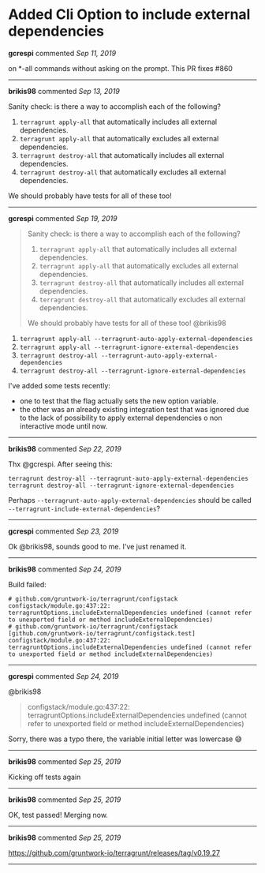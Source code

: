 # Added Cli Option to include external dependencies 

**gcrespi** commented *Sep 11, 2019*

on *-all commands without asking on the prompt.
This PR fixes #860 
<br />
***


**brikis98** commented *Sep 13, 2019*

Sanity check: is there a way to accomplish each of the following?

1. `terragrunt apply-all` that automatically includes all external dependencies.
1. `terragrunt apply-all` that automatically excludes all external dependencies.
1. `terragrunt destroy-all` that automatically includes all external dependencies.
1. `terragrunt destroy-all` that automatically excludes all external dependencies.

We should probably have tests for all of these too!
***

**gcrespi** commented *Sep 19, 2019*

> Sanity check: is there a way to accomplish each of the following?
> 
> 1. `terragrunt apply-all` that automatically includes all external dependencies.
> 2. `terragrunt apply-all` that automatically excludes all external dependencies.
> 3. `terragrunt destroy-all` that automatically includes all external dependencies.
> 4. `terragrunt destroy-all` that automatically excludes all external dependencies.
> 
> We should probably have tests for all of these too!
@brikis98 

1. `terragrunt apply-all --terragrunt-auto-apply-external-dependencies`
2. `terragrunt apply-all --terragrunt-ignore-external-dependencies`
3. `terragrunt destroy-all --terragrunt-auto-apply-external-dependencies`
4. `terragrunt destroy-all --terragrunt-ignore-external-dependencies`

I've added some tests recently:
- one to test that the flag actually sets the new option variable.
- the other was an already existing integration test that was ignored due to the lack of possibility to apply external dependencies o non interactive mode until now.
***

**brikis98** commented *Sep 22, 2019*

Thx @gcrespi. After seeing this:

```
terragrunt destroy-all --terragrunt-auto-apply-external-dependencies
terragrunt destroy-all --terragrunt-ignore-external-dependencies
```

Perhaps `--terragrunt-auto-apply-external-dependencies` should be called `--terragrunt-include-external-dependencies`?
***

**gcrespi** commented *Sep 23, 2019*

Ok @brikis98, sounds good to me. I've just renamed it.

***

**brikis98** commented *Sep 24, 2019*

Build failed:

```
# github.com/gruntwork-io/terragrunt/configstack
configstack/module.go:437:22: terragruntOptions.includeExternalDependencies undefined (cannot refer to unexported field or method includeExternalDependencies)
# github.com/gruntwork-io/terragrunt/configstack [github.com/gruntwork-io/terragrunt/configstack.test]
configstack/module.go:437:22: terragruntOptions.includeExternalDependencies undefined (cannot refer to unexported field or method includeExternalDependencies)
```
***

**gcrespi** commented *Sep 24, 2019*

@brikis98 
> configstack/module.go:437:22: terragruntOptions.includeExternalDependencies undefined (cannot refer to unexported field or method includeExternalDependencies)

Sorry, there was a typo there, the variable initial letter was lowercase :sweat_smile: 

***

**brikis98** commented *Sep 25, 2019*

Kicking off tests again
***

**brikis98** commented *Sep 25, 2019*

OK, test passed! Merging now.
***

**brikis98** commented *Sep 25, 2019*

https://github.com/gruntwork-io/terragrunt/releases/tag/v0.19.27
***


